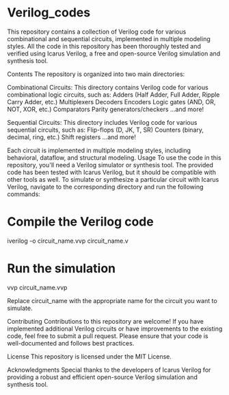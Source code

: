 # Verilog_codes

This repository contains a collection of Verilog code for various combinational and sequential circuits, implemented in multiple modeling styles. All the code in this repository has been thoroughly tested and verified using Icarus Verilog, a free and open-source Verilog simulation and synthesis tool.

Contents
The repository is organized into two main directories:

Combinational Circuits: This directory contains Verilog code for various combinational logic circuits, such as:
Adders (Half Adder, Full Adder, Ripple Carry Adder, etc.)
Multiplexers
Decoders
Encoders
Logic gates (AND, OR, NOT, XOR, etc.)
Comparators
Parity generators/checkers
...and more!


Sequential Circuits: This directory includes Verilog code for various sequential circuits, such as:
Flip-flops (D, JK, T, SR)
Counters (binary, decimal, ring, etc.)
Shift registers
...and more!


Each circuit is implemented in multiple modeling styles, including behavioral, dataflow, and structural modeling.
Usage
To use the code in this repository, you'll need a Verilog simulator or synthesis tool. The provided code has been tested with Icarus Verilog, but it should be compatible with other tools as well.
To simulate or synthesize a particular circuit with Icarus Verilog, navigate to the corresponding directory and run the following commands:

# Compile the Verilog code
iverilog -o circuit_name.vvp circuit_name.v

# Run the simulation
vvp circuit_name.vvp

Replace circuit_name with the appropriate name for the circuit you want to simulate.

Contributing
Contributions to this repository are welcome! If you have implemented additional Verilog circuits or have improvements to the existing code, feel free to submit a pull request. Please ensure that your code is well-documented and follows best practices.

License
This repository is licensed under the MIT License.

Acknowledgments
Special thanks to the developers of Icarus Verilog for providing a robust and efficient open-source Verilog simulation and synthesis tool.
